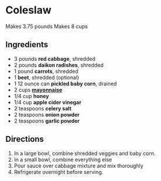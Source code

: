 # Coleslaw

Makes 3.75 pounds
Makes 8 cups

## Ingredients

- 3 pounds **red cabbage**, shredded
- 2 pounds **daikon radishes**, shredded
- 1 pound **carrots**, shredded
- 1 **beet**, shredded (optional)
- 1 12 ounce can **pickled baby corn**, drained
- 2 cups [**mayonnaise**](Sauces\Mayonnaise.md)
- 1/4 cup **honey**
- 1/4 cup **apple cider vinegar**
- 2 teaspoons **celery salt**
- 2 teaspoons **onion powder**
- 2 teaspoons **garlic powder**

## Directions

1. In a large bowl, combine shredded veggies and baby corn.
1. In a small bowl, combine everything else
1. Pour sauce over cabbage mixture and mix thoroughly
1. Refrigerate overnight before serving.

